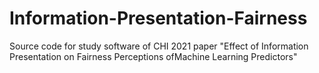 # Information-Presentation-Fairness
Source code for study software of CHI 2021 paper "Effect of Information Presentation on Fairness Perceptions ofMachine Learning Predictors"
